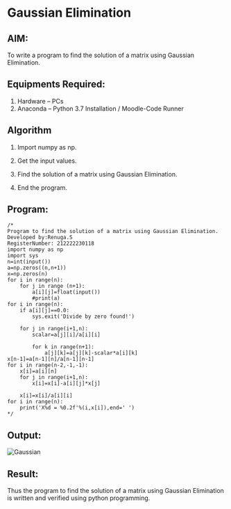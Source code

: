 # Gaussian Elimination

## AIM:
To write a program to find the solution of a matrix using Gaussian Elimination.

## Equipments Required:
1. Hardware – PCs
2. Anaconda – Python 3.7 Installation / Moodle-Code Runner

## Algorithm
1.  Import numpy as np.
  
2.  Get the input values.
  
3.  Find the solution of a matrix using Gaussian Elimination.
  
4.  End the program.
 

## Program:
```
/*
Program to find the solution of a matrix using Gaussian Elimination.
Developed by:Renuga.S 
RegisterNumber: 212222230118
import numpy as np
import sys
n=int(input())
a=np.zeros((n,n+1))
x=np.zeros(n)
for i in range(n):
    for j in range (n+1):
        a[i][j]=float(input())
        #print(a)
for i in range(n):
    if a[i][j]==0.0:
        sys.exit('Divide by zero found!')
        
    for j in range(i+1,n):
        scalar=a[j][i]/a[i][i]
        
        for k in range(n+1):
            a[j][k]=a[j][k]-scalar*a[i][k]
x[n-1]=a[n-1][n]/a[n-1][n-1]
for i in range(n-2,-1,-1):
    x[i]=a[i][n]
    for j in range(i+1,n):
        x[i]=x[i]-a[i][j]*x[j]
        
    x[i]=x[i]/a[i][i]
for i in range(n):
    print('X%d = %0.2f'%(i,x[i]),end=' ')
*/
```

## Output:
![Gaussian](https://github.com/RENUGASARAVANAN/Gaussian/assets/119292258/2e0855a7-1141-48dc-92e6-5b787a605db6)



## Result:
Thus the program to find the solution of a matrix using Gaussian Elimination is written and verified using python programming.

